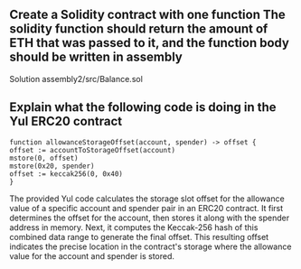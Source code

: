 ## Create a Solidity contract with one function The solidity function should return the amount of ETH that was passed to it, and the function body should be written in assembly

Solution assembly2/src/Balance.sol

## Explain what the following code is doing in the Yul ERC20 contract

```solidity
function allowanceStorageOffset(account, spender) -> offset {
offset := accountToStorageOffset(account)
mstore(0, offset)
mstore(0x20, spender)
offset := keccak256(0, 0x40)
}
```

The provided Yul code calculates the storage slot offset for the allowance value of a specific account and spender pair in an ERC20 contract. It first determines the offset for the account, then stores it along with the spender address in memory. Next, it computes the Keccak-256 hash of this combined data range to generate the final offset. This resulting offset indicates the precise location in the contract's storage where the allowance value for the account and spender is stored.
